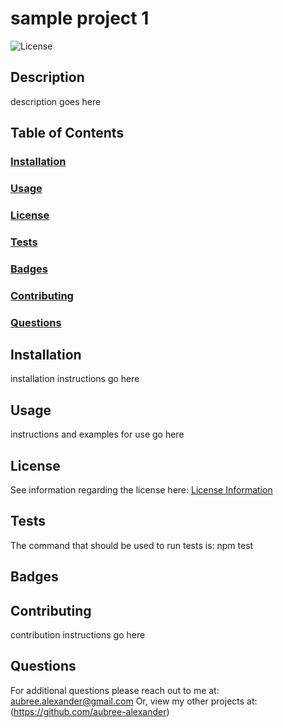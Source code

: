 # sample project 1
  
  ![License](https://img.shields.io/badge/License-MIT-yellow.svg)
  
  ## Description
  description goes here
  ## Table of Contents
  ### [Installation](#Installation)
  ### [Usage](#Usage)
  ### [License](#License)
  ### [Tests](#Tests)
  ### [Badges](#Badges)
  ### [Contributing](#Contributing)
  ### [Questions](#Questions)
  ## Installation
  installation instructions go here
  ## Usage
  instructions and examples for use go here
  
  ## License
  See information regarding the license here:
  [License Information]((https://opensource.org/licenses/Apache-2.0))
  
  ## Tests
  The command that should be used to run tests is:
  npm test
  ## Badges
  ## Contributing
  contribution instructions go here
  ## Questions
  For additional questions please reach out to me at:
  <aubree.alexander@gmail.com>
  Or, view my other projects at:
  (https://github.com/aubree-alexander)
